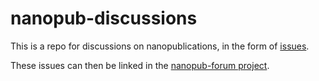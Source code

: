 # nanopub-discussions

This is a repo for discussions on nanopublications, in the form of [issues](https://github.com/Nanopublication/nanopub-discussions/issues).

These issues can then be linked in the [nanopub-forum project](https://github.com/orgs/Nanopublication/projects/1).
